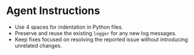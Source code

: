 # Agent Instructions

- Use 4 spaces for indentation in Python files.
- Preserve and reuse the existing `logger` for any new log messages.
- Keep fixes focused on resolving the reported issue without introducing unrelated changes.
